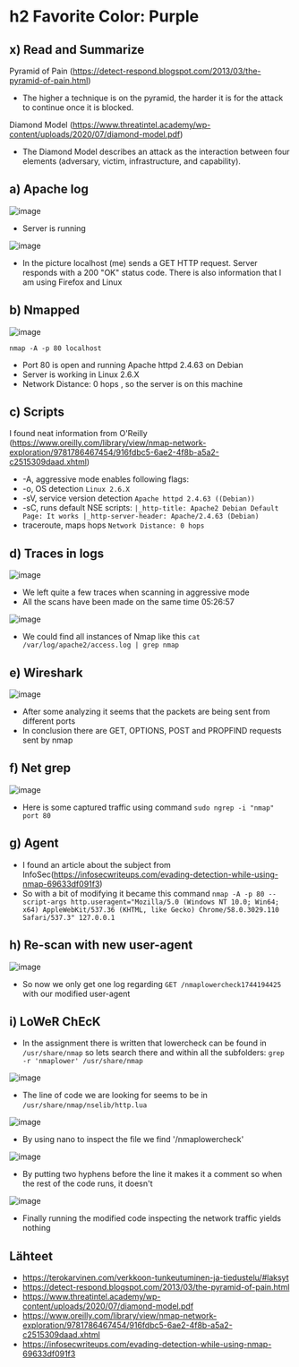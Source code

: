 # h2 Favorite Color: Purple
## x) Read and Summarize

Pyramid of Pain (https://detect-respond.blogspot.com/2013/03/the-pyramid-of-pain.html)
- The higher a technique is on the pyramid, the harder it is for the attack to continue once it is blocked.

Diamond Model (https://www.threatintel.academy/wp-content/uploads/2020/07/diamond-model.pdf)
- The Diamond Model describes an attack as the interaction between four elements (adversary, victim, infrastructure, and capability).

## a) Apache log

![image](https://github.com/user-attachments/assets/b0c8db70-f844-4a3a-ae97-cfa7bf9e0fa6)

- Server is running

![image](https://github.com/user-attachments/assets/35d215f5-5433-45e0-943d-2b8813418e8e)

- In the picture localhost (me) sends a GET HTTP request. Server responds with a 200 "OK" status code. There is also information that I am using Firefox and Linux

## b) Nmapped

![image](https://github.com/user-attachments/assets/a9cfaef6-b742-4d8b-8f50-b574a4571bf0)

``nmap -A -p 80 localhost``
- Port 80 is open and running Apache httpd 2.4.63 on Debian
- Server is working in Linux 2.6.X
- Network Distance: 0 hops , so the server is on this machine

## c) Scripts

I found neat information from O'Reilly (https://www.oreilly.com/library/view/nmap-network-exploration/9781786467454/916fdbc5-6ae2-4f8b-a5a2-c2515309daad.xhtml)
- -A, aggressive mode enables following flags:
- -o, OS detection ``Linux 2.6.X``
- -sV, service version detection ``Apache httpd 2.4.63 ((Debian))``
- -sC, runs default NSE scripts:
``
|_http-title: Apache2 Debian Default Page: It works
|_http-server-header: Apache/2.4.63 (Debian)
``
- traceroute, maps hops ``Network Distance: 0 hops``

## d) Traces in logs

![image](https://github.com/user-attachments/assets/f0ecf5af-2752-4aa4-bf50-b5d03ab45407)

- We left quite a few traces when scanning in aggressive mode
- All the scans have been made on the same time 05:26:57

![image](https://github.com/user-attachments/assets/95b2e0da-bbf6-4aea-be6d-1d430fcd7e20)

- We could find all instances of Nmap like this ``cat /var/log/apache2/access.log | grep nmap``

## e) Wireshark

![image](https://github.com/user-attachments/assets/7fce6485-2cca-431a-8528-7ada15bed9e0)

- After some analyzing it seems that the packets are being sent from different ports
- In conclusion there are GET, OPTIONS, POST and PROPFIND requests sent by nmap

## f) Net grep

![image](https://github.com/user-attachments/assets/f7608e60-f07f-4ffe-9cd3-78e16efcbb07)

- Here is some captured traffic using command ``sudo ngrep -i "nmap" port 80``

## g) Agent

- I found an article about the subject from InfoSec(https://infosecwriteups.com/evading-detection-while-using-nmap-69633df091f3)
- So with a bit of modifying it became this command ``nmap -A -p 80 --script-args http.useragent="Mozilla/5.0 (Windows NT 10.0; Win64; x64) AppleWebKit/537.36 (KHTML, like Gecko) Chrome/58.0.3029.110 Safari/537.3" 127.0.0.1``

## h) Re-scan with new user-agent

![image](https://github.com/user-attachments/assets/eda3336e-59f6-4a15-b7fc-a7a3b445d4d8)

- So now we only get one log regarding ``GET /nmaplowercheck1744194425`` with our modified user-agent

## i) LoWeR ChEcK

- In the assignment there is written that lowercheck can be found in ``/usr/share/nmap`` so lets search there and within all the subfolders: ``grep -r 'nmaplower' /usr/share/nmap``

![image](https://github.com/user-attachments/assets/16baaf42-17d2-4dc2-9c01-ef8f31b2c975)

- The line of code we are looking for seems to be in ``/usr/share/nmap/nselib/http.lua``

![image](https://github.com/user-attachments/assets/ab64f9c7-79c1-4d52-94ff-fb8993cfa9a4)

- By using nano to inspect the file we find '/nmaplowercheck'

![image](https://github.com/user-attachments/assets/7e439f49-f2af-4d69-90e4-eeac9f1c1625)

- By putting two hyphens before the line it makes it a comment so when the rest of the code runs, it doesn't

![image](https://github.com/user-attachments/assets/67dae686-28d5-4e2f-b492-cc5f3f512c5c)

- Finally running the modified code inspecting the network traffic yields nothing


## Lähteet
- https://terokarvinen.com/verkkoon-tunkeutuminen-ja-tiedustelu/#laksyt
- https://detect-respond.blogspot.com/2013/03/the-pyramid-of-pain.html
- https://www.threatintel.academy/wp-content/uploads/2020/07/diamond-model.pdf
- https://www.oreilly.com/library/view/nmap-network-exploration/9781786467454/916fdbc5-6ae2-4f8b-a5a2-c2515309daad.xhtml
- https://infosecwriteups.com/evading-detection-while-using-nmap-69633df091f3
